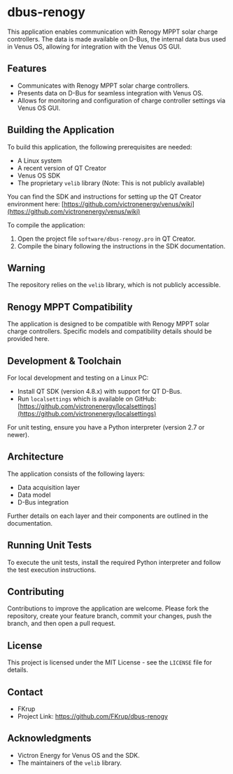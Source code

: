 # dbus-renogy
This application enables communication with Renogy MPPT solar charge controllers. The data is made available on D-Bus, the internal data bus used in Venus OS, allowing for integration with the Venus OS GUI.

## Features
* Communicates with Renogy MPPT solar charge controllers.
* Presents data on D-Bus for seamless integration with Venus OS.
* Allows for monitoring and configuration of charge controller settings via Venus OS GUI.

## Building the Application
To build this application, the following prerequisites are needed:
* A Linux system
* A recent version of QT Creator
* Venus OS SDK
* The proprietary `velib` library (Note: This is not publicly available)

You can find the SDK and instructions for setting up the QT Creator environment here:
[https://github.com/victronenergy/venus/wiki](https://github.com/victronenergy/venus/wiki)

To compile the application:
1. Open the project file `software/dbus-renogy.pro` in QT Creator.
2. Compile the binary following the instructions in the SDK documentation.

## Warning
The repository relies on the `velib` library, which is not publicly accessible.

## Renogy MPPT Compatibility
The application is designed to be compatible with Renogy MPPT solar charge controllers. Specific models and compatibility details should be provided here.

## Development & Toolchain
For local development and testing on a Linux PC:
* Install QT SDK (version 4.8.x) with support for QT D-Bus.
* Run `localsettings` which is available on GitHub: [https://github.com/victronenergy/localsettings](https://github.com/victronenergy/localsettings)

For unit testing, ensure you have a Python interpreter (version 2.7 or newer).

## Architecture
The application consists of the following layers:
* Data acquisition layer
* Data model
* D-Bus integration

Further details on each layer and their components are outlined in the documentation.

## Running Unit Tests
To execute the unit tests, install the required Python interpreter and follow the test execution instructions.

## Contributing
Contributions to improve the application are welcome. Please fork the repository, create your feature branch, commit your changes, push the branch, and then open a pull request.

## License
This project is licensed under the MIT License - see the `LICENSE` file for details.

## Contact
* FKrup
* Project Link: https://github.com/FKrup/dbus-renogy

## Acknowledgments
* Victron Energy for Venus OS and the SDK.
* The maintainers of the `velib` library.
